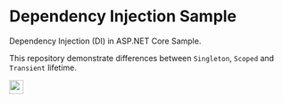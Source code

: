 # Dependency Injection Sample
Dependency Injection (DI) in ASP.NET Core Sample.

This repository demonstrate differences between `Singleton`, `Scoped` and `Transient` lifetime.

<a href="https://coffeebede.ir/buycoffee/sajad"><img src="https://coffeebede.ir/CofeeTemplate/lib/default-yellow.svg" style="height:25px" /></a>
